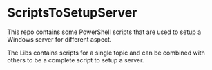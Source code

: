 # ScriptsToSetupServer
This repo contains some PowerShell scripts that are used to setup a Windows server for different aspect.

The Libs contains scripts for a single topic and can be combined with others to be a complete script to setup a server.
